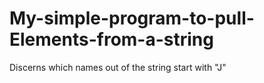 # My-simple-program-to-pull-Elements-from-a-string
Discerns which names out of the string start with "J"
